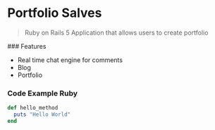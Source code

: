 # Portfolio Salves

> Ruby on Rails 5 Application that allows users to create portfolio

### Features

- Real time chat engine for comments
- Blog
- Portfolio

### Code Example Ruby

```ruby
def hello_method
  puts "Hello World"
end
```
